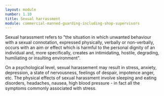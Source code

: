 ```yaml
---
layout: module
number: 1.10
title: Sexual harrassment
module: commercial-manned-guarding-including-shop-supervisors
---
```

Sexual harassment refers to "the situation in which unwanted behaviour with a
sexual connotation, expressed physically, verbally or non-verbally, occurs
with an aim or effect which is harmful to the personal dignity of an
individual and, more specifically, creates an intimidating, hostile,
degrading, humiliating or insulting environment".

On a psychological level, sexual harassement may result in stress, anxiety,
depression, a state of nervousness, feelings of despair, impotence anger, etc.
The physical effects of sexual harassment involve sleeping and eating
disorders, headaches, nausea, high blood pressure - in fact all the symptoms
commonly associated with stress.



